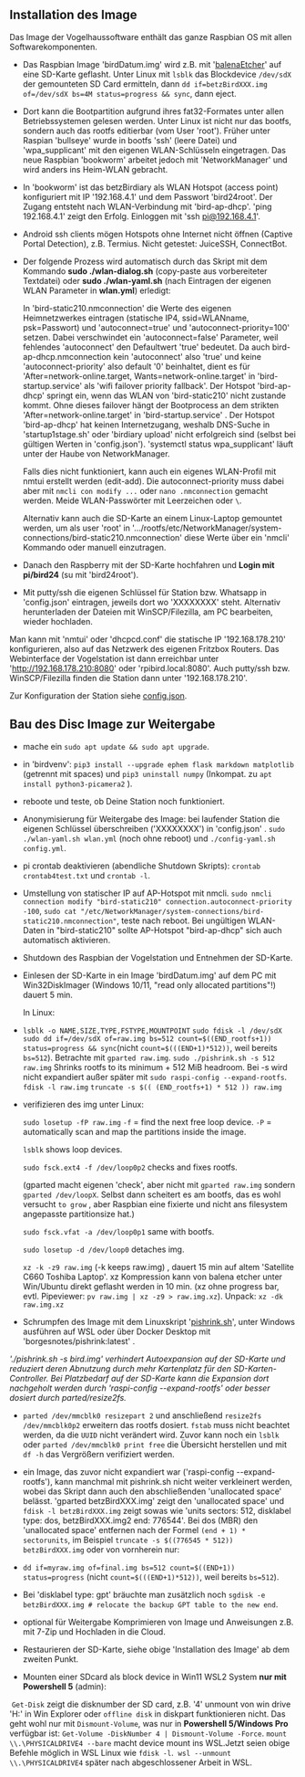 <!--keywords[balenaEtcher,card_image_build,Flashen,Installation,pishrink,Raspbian_Image,WLAN-Konfig,WSL2]-->

## Installation des Image

Das Image der Vogelhaussoftware enthält das ganze Raspbian OS mit allen Softwarekomponenten. 
- Das Raspbian Image 'birdDatum.img' wird z.B. mit '[balenaEtcher](https://etcher.balena.io/)' auf eine SD-Karte geflasht. Unter Linux mit `lsblk` das Blockdevice `/dev/sdX` der gemounteten SD Card ermitteln, dann `dd if=betzBirdXXX.img of=/dev/sdX bs=4M status=progress && sync`, dann eject.

- Dort kann die Bootpartition aufgrund ihres fat32-Formates unter allen Betriebssystemen gelesen werden. Unter Linux ist  nicht nur das bootfs, sondern auch das rootfs editierbar (vom User 'root'). Früher unter Raspian 'bullseye' wurde in bootfs 'ssh' (leere Datei) und 'wpa_supplicant' mit den eigenen WLAN-Schlüsseln eingetragen. Das neue Raspbian 'bookworm' arbeitet jedoch mit 'NetworkManager' und wird anders ins Heim-WLAN gebracht.

- In 'bookworm' ist das betzBirdiary als WLAN Hotspot (access point) konfiguriert mit IP '192.168.4.1' und dem Passwort 'bird24root'. Der Zugang entsteht nach WLAN-Verbindung mit 'bird-ap-dhcp'. 'ping 192.168.4.1' zeigt den Erfolg. Einloggen mit 'ssh pi@192.168.4.1'.

- Android ssh clients mögen Hotspots ohne Internet nicht öffnen (Captive Portal Detection), z.B. Termius. Nicht getestet: JuiceSSH, ConnectBot.

- Der folgende Prozess wird automatisch durch das Skript mit dem Kommando **sudo ./wlan-dialog.sh** (copy-paste aus vorbereiteter Textdatei) oder **sudo ./wlan-yaml.sh** (nach Eintragen der eigenen WLAN Parameter in **wlan.yml**) erledigt:

  In 'bird-static210.nmconnection' die Werte des eigenen Heimnetzwerkes eintragen (statische IP4, ssid=WLANname, psk=Passwort) und 'autoconnect=true'  und 'autoconnect-priority=100' setzen. Dabei verschwindet ein 'autoconnect=false' Parameter, weil fehlendes 'autoconnect' den Defaultwert 'true' bedeutet. Da auch bird-ap-dhcp.nmconnection kein 'autoconnect' also 'true' und keine 'autoconnect-priority' also default '0' beinhaltet, dient es für 'After=network-online.target, Wants=network-online.target' in 'bird-startup.service' als 'wifi failover priority fallback'. Der Hotspot 'bird-ap-dhcp' springt ein, wenn das WLAN von 'bird-static210' nicht zustande kommt. Ohne dieses failover hängt der Bootprocess an dem strikten 'After=network-online.target' in 'bird-startup.service' . Der Hotspot 'bird-ap-dhcp' hat keinen Internetzugang, weshalb DNS-Suche in 'startup1stage.sh' oder 'birdiary upload' nicht erfolgreich sind (selbst bei gültigen Werten in 'config.json'). 'systemctl status wpa_supplicant' läuft unter der Haube von NetworkManager.

  Falls dies nicht funktioniert, kann auch ein eigenes WLAN-Profil mit nmtui erstellt werden (edit-add). Die autoconnect-priority muss dabei aber mit `nmcli con modify ...` oder `nano .nmconnection` gemacht werden. Meide WLAN-Passwörter mit Leerzeichen oder `\`.

  Alternativ kann auch die SD-Karte an einem Linux-Laptop gemountet werden, um als user 'root' in '.../rootfs/etc/NetworkManager/system-connections/bird-static210.nmconnection' diese Werte über ein 'nmcli' Kommando oder manuell einzutragen.

- Danach den Raspberry mit der SD-Karte hochfahren und **Login mit pi/bird24** (su mit 'bird24root').

-  Mit putty/ssh die eigenen Schlüssel für Station bzw. Whatsapp in 'config.json' eintragen, jeweils dort wo 'XXXXXXXX' steht. Alternativ herunterladen der Dateien mit WinSCP/Filezilla, am PC bearbeiten, wieder hochladen.

Man kann mit 'nmtui' oder 'dhcpcd.conf' die statische IP '192.168.178.210' konfigurieren, also auf das Netzwerk des eigenen Fritzbox Routers. Das Webinterface der Vogelstation ist dann erreichbar unter 'http://192.168.178.210:8080' oder 'rpibird.local:8080'. Auch putty/ssh bzw. WinSCP/Filezilla finden die Station dann unter '192.168.178.210'.

Zur Konfiguration der Station siehe [config.json](../../configjson.md).

## Bau des Disc Image zur Weitergabe

- mache ein `sudo apt update && sudo apt upgrade`.

- in 'birdvenv': `pip3 install --upgrade ephem flask markdown matplotlib` (getrennt mit spaces) und `pip3 uninstall numpy` (Inkompat. zu `apt install python3-picamera2` ).

- reboote und teste, ob Deine Station noch funktioniert.

- Anonymisierung für Weitergabe des Image: bei laufender Station die eigenen Schlüssel überschreiben ('XXXXXXXX') in 'config.json' .
  `sudo ./wlan-yaml.sh wlan.yml` (noch ohne reboot) und `./config-yaml.sh config.yml`.

- pi crontab deaktivieren (abendliche Shutdown Skripts): `crontab crontab4test.txt` und `crontab -l`.

- Umstellung von statischer IP auf AP-Hotspot mit nmcli.
  `sudo nmcli connection modify "bird-static210" connection.autoconnect-priority -100`,
  `sudo cat "/etc/NetworkManager/system-connections/bird-static210.nmconnection"`,
  teste nach reboot.
  Bei ungültigen WLAN-Daten in "bird-static210" sollte AP-Hotspot "bird-ap-dhcp" sich auch automatisch aktivieren.

- Shutdown des Raspbian der Vogelstation und Entnehmen der SD-Karte.

- Einlesen der SD-Karte in ein Image 'birdDatum.img' auf dem PC mit Win32DiskImager (Windows 10/11, "read only allocated partitions"!) dauert 5 min. 

  In Linux:

- `lsblk -o NAME,SIZE,TYPE,FSTYPE,MOUNTPOINT`
`sudo fdisk -l /dev/sdX`
`sudo dd if=/dev/sdX of=raw.img bs=512 count=$((END_rootfs+1)) status=progress
&& sync`(nicht `count=$(((END+1)*512))`, weil bereits `bs=512`). Betrachte mit `gparted raw.img`.
`sudo ./pishrink.sh -s 512 raw.img` Shrinks rootfs to its minimum + 512 MiB headroom. Bei -s wird nicht expandiert außer später mit `sudo raspi-config --expand-rootfs`.
`fdisk -l raw.img`
`truncate -s $(( (END_rootfs+1) * 512 )) raw.img`

- verifizieren des img unter Linux:

  `sudo losetup -fP raw.img` 	`-f` = find the next free loop device. `-P` = automatically scan and map the partitions inside the image.

  `lsblk` shows loop devices.

  `sudo fsck.ext4 -f /dev/loop0p2` checks and fixes rootfs. 

  (gparted macht eigenen 'check', aber nicht mit `gparted raw.img` sondern `gparted /dev/loopX`. Selbst dann scheitert es am bootfs, das es wohl versucht `to grow` , aber Raspbian eine fixierte und nicht ans filesystem angepasste partitionsize hat.)

  `sudo fsck.vfat -a /dev/loop0p1` same with bootfs.

  `sudo losetup -d /dev/loop0` detaches img.

  `xz -k -z9 raw.img` (-k keeps raw.img) , dauert 15 min auf altem 'Satellite C660 Toshiba Laptop'. xz Kompression kann von balena etcher unter Win/Ubuntu direkt geflasht werden in 10 min. (xz ohne progress bar, evtl. Pipeviewer: `pv raw.img | xz -z9 > raw.img.xz`). Unpack: `xz -dk raw.img.xz`

- Schrumpfen des Image mit dem Linuxskript '[pishrink.sh](pishrink.md)', unter Windows ausführen auf WSL oder über Docker Desktop mit 'borgesnotes/pishrink:latest' . 

*'./pishrink.sh -s bird.img' verhindert Autoexpansion auf der SD-Karte und reduziert deren Abnutzung durch mehr Kartenplatz für den SD-Karten-Controller. Bei Platzbedarf auf der SD-Karte kann die Expansion dort nachgeholt werden durch 'raspi-config --expand-rootfs' oder besser dosiert durch parted/resize2fs.*

- `parted /dev/mmcblk0 resizepart 2` und anschließend `resize2fs /dev/mmcblk0p2` erweitern das rootfs dosiert. `fstab` muss nicht beachtet werden, da die `UUID` nicht verändert wird. Zuvor kann noch ein `lsblk` oder `parted /dev/mmcblk0 print free` die Übersicht herstellen und mit `df -h` das Vergrößern verifiziert werden.

- ein Image, das zuvor nicht expandiert war ('raspi-config --expand-rootfs'), kann manchmal mit pishrink.sh nicht weiter verkleinert werden, wobei das Skript dann auch den abschließenden 'unallocated space' belässt. 'gparted betzBirdXXX.img' zeigt den 'unallocated space' und `fdisk -l betzBirdXXX.img` zeigt sowas wie 'units sectors: 512, disklabel type: dos, betzBirdXXX.img2 end: 776544'. Bei dos (MBR) den 'unallocated space' entfernen nach der Formel `(end + 1) * sectorunits`, im Beispiel `truncate -s $((776545 * 512)) betzBirdXXX.img` oder von vornherein nur:

- `dd if=myraw.img of=final.img bs=512 count=$((END+1)) status=progress` (nicht `count=$(((END+1)*512))`, weil bereits `bs=512`).

- Bei 'disklabel type: gpt' bräuchte man zusätzlich noch `sgdisk -e betzBirdXXX.img # relocate the backup GPT table to the new end`.

- optional für Weitergabe Komprimieren von Image und Anweisungen z.B. mit 7-Zip und Hochladen in die Cloud.

- Restaurieren der SD-Karte, siehe obige 'Installation des Image' ab dem zweiten Punkt.

- Mounten einer SDcard als block device in Win11 WSL2 System **nur mit Powershell 5** (admin):

​	`Get-Disk` zeigt die disknumber der SD card, z.B. '4'
 	unmount von win drive 'H:' in Win Explorer oder `offline disk` in diskpart funktionieren nicht. Das geht wohl nur mit `Dismount-Volume`, was nur in 	**Powershell 5/Windows Pro**  verfügbar ist: `Get-Volume -DiskNumber 4 | Dismount-Volume -Force`.
  	`mount \\.\PHYSICALDRIVE4 --bare` macht device mount ins WSL.
​	Jetzt seien obige Befehle möglich in WSL Linux wie `fdisk -l`.
​	`wsl --unmount \\.\PHYSICALDRIVE4` später nach abgeschlossener Arbeit in WSL.

